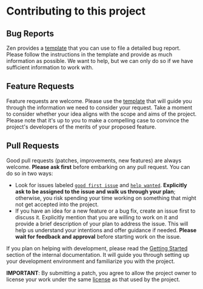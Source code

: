 # Contributing to this project
## Bug Reports
Zen provides a [template](https://github.com/anfragment/zen/issues/new?assignees=&labels=bug&projects=&template=bug_report.yaml) that you can use to file a detailed bug report. Please follow the instructions in the template and provide as much information as possible. We want to help, but we can only do so if we have sufficient information to work with.

## Feature Requests
Feature requests are welcome. Please use the [template](https://github.com/anfragment/zen/issues/new?assignees=&labels=enhancement&projects=&template=feature_request.yaml) that will guide you through the information we need to consider your request. Take a moment to consider whether your idea aligns with the scope and aims of the project. Please note that it's up to you to make a compelling case to convince the project's developers of the merits of your proposed feature.

## Pull Requests
Good pull requests (patches, improvements, new features) are always welcome.
**Please ask first** before embarking on any pull request. You can do so in two ways:
- Look for issues labeled [`good first issue`](https://github.com/anfragment/zen/labels/good%20first%20issue) and [`help wanted`](https://github.com/anfragment/zen/labels/help%20wanted). **Explicitly ask to be assigned to the issue and walk us through your plan**; otherwise, you risk spending your time working on something that might not get accepted into the project.
- If you have an idea for a new feature or a bug fix, create an issue first to discuss it. Explicitly mention that you are willing to work on it and provide a brief description of your plan to address the issue. This will help us understand your intentions and offer guidance if needed. **Please wait for feedback and approval** before starting work on the issue.

If you plan on helping with development, please read the [Getting Started](docs/internal/index.md#getting-started) section of the internal documentation. It will guide you through setting up your development environment and familiarize you with the project.

**IMPORTANT**: By submitting a patch, you agree to allow the project owner to license your work under the same [license](LICENSE) as that used by the project.
